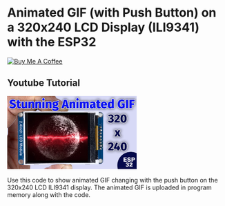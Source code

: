 # Animated GIF (with Push Button) on a 320x240 LCD Display (ILI9341) with the ESP32
<a href="https://www.buymeacoffee.com/thelastoutpostworkshop" target="_blank">
    <img src="https://www.buymeacoffee.com/assets/img/custom_images/orange_img.png" alt="Buy Me A Coffee">
</a><br/>

## Youtube Tutorial
[<img src="https://github.com/thelastoutpostworkshop/images/blob/main/Animated%20GIF%20320x240-1.png" width="300">](https://youtu.be/omUWkUqFYrQ)

Use this code to show animated GIF changing with the push button on the 320x240 LCD ILI9341 display.
The animated GIF is uploaded in program memory along with the code.